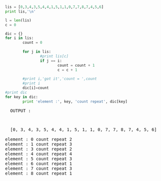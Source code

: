 ```python
lis = [0,3,4,3,5,4,4,1,5,1,1,0,7,7,8,7,4,5,6]
print lis,'\n'

l = len(lis)
c = 0 

dic = {}
for i in lis:
        count = 0
       
        for j in lis:
                #print lis[c]
                if j == i:
                        count = count + 1
                        c = c + 1
      
        #print i,'got it','count = ',count
        #print i
        dic[i]=count
#print dic
for key in dic:
        print 'element :', key, 'count repeat', dic[key]

```

 <pre>
  OUTPUT :
  </pre>
<pre>  
  [0, 3, 4, 3, 5, 4, 4, 1, 5, 1, 1, 0, 7, 7, 8, 7, 4, 5, 6] 

element : 0 count repeat 2
element : 1 count repeat 3
element : 3 count repeat 2
element : 4 count repeat 4
element : 5 count repeat 3
element : 6 count repeat 1
element : 7 count repeat 3
element : 8 count repeat 1
</pre>

